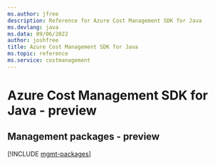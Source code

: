 ```yaml
---
ms.author: jfree
description: Reference for Azure Cost Management SDK for Java
ms.devlang: java
ms.data: 09/06/2022
author: joshfree
title: Azure Cost Management SDK for Java
ms.topic: reference
ms.service: costmanagement
---
```

# Azure Cost Management SDK for Java - preview

## Management packages - preview
[!INCLUDE [mgmt-packages](cost-management-mgmt-index.md)]